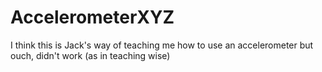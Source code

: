 # AccelerometerXYZ
I think this is Jack's way of teaching me how to use an accelerometer but ouch, didn't work (as in teaching wise)
